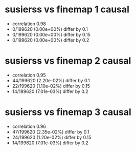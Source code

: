 # susierss vs finemap  1 causal

- correlation 0.98
- 0/199620 (0.00e+00%) differ by 0.1
- 0/199620 (0.00e+00%) differ by 0.15
- 0/199620 (0.00e+00%) differ by 0.2


# susierss vs finemap  2 causal

- correlation 0.95
- 44/199620 (2.20e-02%) differ by 0.1
- 22/199620 (1.10e-02%) differ by 0.15
- 14/199620 (7.01e-03%) differ by 0.2


# susierss vs finemap  3 causal

- correlation 0.96
- 47/199620 (2.35e-02%) differ by 0.1
- 24/199620 (1.20e-02%) differ by 0.15
- 14/199620 (7.01e-03%) differ by 0.2


